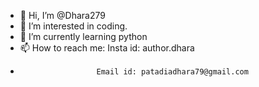 - 👋 Hi, I’m @Dhara279
- 👀 I’m interested in coding.
- 🌱 I’m currently learning python
- 📫 How to reach me: Insta id: author.dhara
-                      Email id: patadiadhara79@gmail.com

<!---
Dhara279/Dhara279 is a ✨ special ✨ repository because its `README.md` (this file) appears on your GitHub profile.
You can click the Preview link to take a look at your changes.
--->
